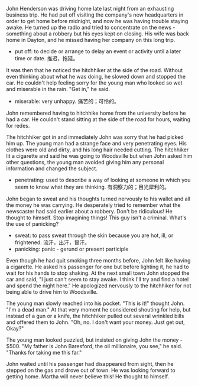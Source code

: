 John Henderson was driving home late last night from an exhausting business trip. He had put off visiting the company's new headquarters in order to get home before midnight, and now he was having trouble staying awake. He turned up the radio and tried to concentrate on the news - something about a robbery but his eyes kept on closing. His wife was back home in Dayton, and he missed having her company on this long trip.

* put off: to decide or arrange to delay an event or activity until a later time or date. 推迟，拖延。

It was then that he noticed the hitchhiker at the side of the road. Without even thinking about what he was doing, he slowed down and stopped the car. He couldn't help feeling sorry for the young man who looked so wet and miserable in the rain. "Get in," he said.

* miserable: very unhappy. 痛苦的；可怜的。

John remembered having to hitchhike home from the university before he had a car. He couldn't stand sitting at the side of the road for hours, waiting for redes.

The hitchhiker got in and immediately John was sorry that he had picked him up. The young man had a strange face and very penetrating eyes. His clothes were old and dirty, and his long hair needed cutting. The hitchhiker lit a cigarette and said he was going to Woodsville but when John asked him other questions, the young man avoided giving him any personal information and changed the subject.

* penetrating: used to describe a way of looking at someone in which you seem to know what they are thinking. 有洞察力的；目光犀利的。

John began to sweat and his thoughts turned nervously to his wallet and all the money he was carrying. He desperately tried to remember what the newscaster had said earlier about a robbery. Don't be ridiculous! He thought to himself. Stop imagining things! This guy isn't a criminal. What's the use of panicking?

* sweat: to pass sweat through the skin because you are hot, ill, or frightened. 流汗，出汗，冒汗。
* panicking: panic - gerund or present participle

Even though he had quit smoking three months before, John felt like having a cigarette. He asked his passenger for one but before lighting it, he had to wait for his hands to stop shaking. At the next small town John stopped the car and said, "I just can't seem to stay awake. I think I'll try and find a hotel and spend the night here." He apologized nervously to the hitchhiker for not being able to drive him to Woodsville.

The young man slowly reached into his pocket. "This is it!" thought John. "I'm a dead man." At that very moment he considered shouting for help, but instead of a gun or a knife, the hitchhiker pulled out several wrinkled bills and offered them to John. "Oh, no. I don't want your money. Just get out, Okay?"

The young man looked puzzled, but insisted on giving John the money - $500. "My father is John Baresford, the oil millionaire, you see," he said. "Thanks for taking me this far."

John waited until his passenger had disappeared from sight, then he stepped on the gas and drove out of town. He was looking forward to getting home. Martha will never believe this! He thought to himself.
